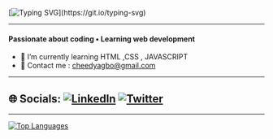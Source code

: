 [![Typing SVG](https://readme-typing-svg.herokuapp.com?font=Fira+Code&pause=1000&color=F769A8&width=435&lines=Hey!+I+am+Chidi.;Welcome+to+my+profile.)](https://git.io/typing-svg)

---
#### Passionate about coding • Learning web development 


- 🌱 I’m currently learning HTML ,CSS  , JAVASCRIPT
- 📧 Contact me : cheedyagbo@gmail.com
---
## 🌐 Socials: [![LinkedIn](https://img.shields.io/badge/LinkedIn-%230077B5.svg?logo=linkedin&logoColor=white)](https://www.linkedin.com/in/a-chidi-8a2029214/) [![Twitter](https://img.shields.io/badge/Twitter-%231DA1F2.svg?logo=Twitter&logoColor=white)](https://twitter.com/Chidi_agb)
---
<a href="https://github.com/Arindam200" align="left"><img src="https://github-readme-stats.vercel.app/api/top-langs/?username=Chidiagb&langs_count=10&title_color=0891b2&text_color=ffffff&icon_color=0891b2&bg_color=1c1917&hide_border=true&locale=en&custom_title=Top%20%Languages" alt="Top Languages" /></a>
